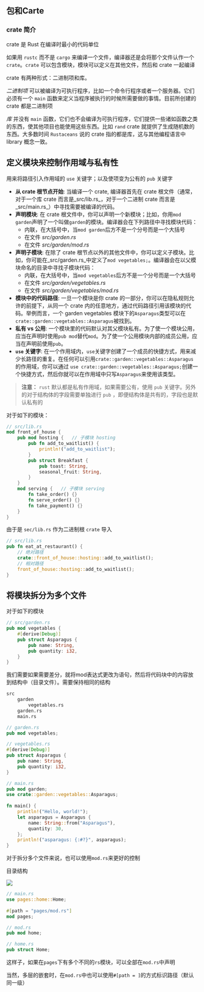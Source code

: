 ## 包和Carte

### crate 简介

crate 是 Rust 在编译时最小的代码单位

如果用 `rustc` 而不是 `cargo` 来编译一个文件，编译器还是会将那个文件认作一个 `crate`。`crate` 可以包含模块，模块可以定义在其他文件，然后和 crate 一起编译

crate 有两种形式：二进制项和库。

_二进制项_ 可以被编译为可执行程序，比如一个命令行程序或者一个服务器。它们必须有一个 `main` 函数来定义当程序被执行的时候所需要做的事情。目前所创建的 crate 都是二进制项

_库_ 并没有 `main` 函数，它们也不会编译为可执行程序，它们提供一些诸如函数之类的东西，使其他项目也能使用这些东西。比如 `rand` crate 就提供了生成随机数的东西。大多数时间 `Rustaceans` 说的 crate 指的都是库，这与其他编程语言中 library 概念一致。

## 定义模块来控制作用域与私有性

用来将路径引入作用域的 `use` 关键字；以及使项变为公有的 `pub` 关键字

-   **从 crate 根节点开始**: 当编译一个 crate, 编译器首先在 crate 根文件（通常，对于一个库 crate 而言是_src/lib.rs_，对于一个二进制 crate 而言是_src/main.rs_）中寻找需要被编译的代码。
-   **声明模块**: 在 crate 根文件中，你可以声明一个新模块；比如，你用`mod garden`声明了一个叫做`garden`的模块。编译器会在下列路径中寻找模块代码：
    -   内联，在大括号中，当`mod garden`后方不是一个分号而是一个大括号
    -   在文件 _src/garden.rs_
    -   在文件 _src/garden/mod.rs_
-   **声明子模块**: 在除了 crate 根节点以外的其他文件中，你可以定义子模块。比如，你可能在_src/garden.rs_中定义了`mod vegetables;`。编译器会在以父模块命名的目录中寻找子模块代码：
    -   内联，在大括号中，当`mod vegetables`后方不是一个分号而是一个大括号
    -   在文件 _src/garden/vegetables.rs_
    -   在文件 _src/garden/vegetables/mod.rs_
-   **模块中的代码路径**: 一旦一个模块是你 crate 的一部分，你可以在隐私规则允许的前提下，从同一个 crate 内的任意地方，通过代码路径引用该模块的代码。举例而言，一个 garden vegetables 模块下的`Asparagus`类型可以在`crate::garden::vegetables::Asparagus`被找到。
-   **私有 vs 公用**: 一个模块里的代码默认对其父模块私有。为了使一个模块公用，应当在声明时使用`pub mod`替代`mod`。为了使一个公用模块内部的成员公用，应当在声明前使用`pub`。
-   **`use` 关键字**: 在一个作用域内，`use`关键字创建了一个成员的快捷方式，用来减少长路径的重复。在任何可以引用`crate::garden::vegetables::Asparagus`的作用域，你可以通过 `use crate::garden::vegetables::Asparagus;`创建一个快捷方式，然后你就可以在作用域中只写`Asparagus`来使用该类型。

>**注意：** `rust` 默认都是私有作用域，如果需要公有，使用 `pub` 关键字。另外的对于结构体的字段需要单独进行 `pub` ，即便结构体是共有的，字段也是默认私有的

对于如下的模块：

```rust
// src/lib.rs
mod front_of_house {   
    pub mod hosting {   // 子模块 hosting
        pub fn add_to_waitlist() {
            println!("add_to_waitlist");
        }
		pub struct Breakfast {
	        pub toast: String,
	        seasonal_fruit: String,
	    }
    }
	mod serving {   // 子模块 serving
		fn take_order() {}
		fn serve_order() {}
		fn take_payment() {}
	}
}
```

由于是 `sec/lib.rs` 作为二进制根 `crate` 导入

```rust
// src/lib.rs
pub fn eat_at_restaurant() {
    // 绝对路径
    crate::front_of_house::hosting::add_to_waitlist();
    // 相对路径
    front_of_house::hosting::add_to_waitlist();
}
```

## 将模块拆分为多个文件

对于如下的模块

```rust
// src/garden.rs
pub mod vegetables {
    #[derive(Debug)]
    pub struct Asparagus {
        pub name: String,
        pub quantity: i32,
    }
}
```

我们需要如果需要差分，就将mod表达式更改为语句，然后将代码块中的内容放到结构中（目录文件）。需要保持相同的结构

```txt
src
	garden
		vegetables.rs
	garden.rs
	main.rs
```

```rust
// garden.rs
pub mod vegetables;

// vegetables.rs
#[derive(Debug)]
pub struct Asparagus {
    pub name: String,
    pub quantity: i32,
}

// main.rs
pub mod garden;
use crate::garden::vegetables::Asparagus;
  
fn main() {
    println!("Hello, world!");
    let asparagus = Asparagus {
        name: String::from("Asparagus"),
        quantity: 30,
    };
    println!("asparagus: {:#?}", asparagus);
}
```

对于拆分多个文件来说，也可以使用`mod.rs`来更好的控制

目录结构

![](../../../markdown_img/Pasted%20image%2020230614103127.png)

```rust
// main.rs
use pages::home::Home;
  
#[path = "pages/mod.rs"]
mod pages;

// mod.rs
pub mod home;

// home.rs
pub struct Home;
```

这样子，如果在`pages`下有多个不同的`rs`模块，可以全部在`mod.rs`中声明

当然，多层的嵌套时，在`mod.rs`中也可以使用`#[path = ]`的方式标识路径（默认同一级）

